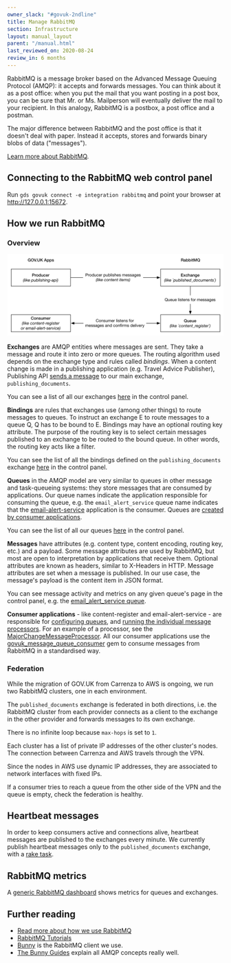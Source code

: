 ```yaml
---
owner_slack: "#govuk-2ndline"
title: Manage RabbitMQ
section: Infrastructure
layout: manual_layout
parent: "/manual.html"
last_reviewed_on: 2020-08-24
review_in: 6 months
---
```


RabbitMQ is a message broker based on the Advanced Message Queuing Protocol (AMQP):
it accepts and forwards messages. You can think about it as a post office: when you
put the mail that you want posting in a post box, you can be sure that Mr. or Ms. Mailperson
will eventually deliver the mail to your recipient. In this analogy, RabbitMQ is a postbox,
a post office and a postman.

The major difference between RabbitMQ and the post office is that it doesn't deal with paper.
Instead it accepts, stores and forwards binary blobs of data ("messages").

[Learn more about RabbitMQ](https://www.rabbitmq.com/tutorials/tutorial-one-ruby.html).

## Connecting to the RabbitMQ web control panel

Run `gds govuk connect -e integration rabbitmq` and point your browser at <http://127.0.0.1:15672>.

## How we run RabbitMQ

### Overview

![A graph showing the message flow](images/rabbitmq_graph.png)

**Exchanges** are AMQP entities where messages are sent. They take a message and route it into
zero or more queues. The routing algorithm used depends on the exchange type and rules called _bindings_.
When a content change is made in a publishing application (e.g. Travel Advice Publisher),
Publishing API [sends a message][publishing_api_send_message] to our main exchange,
`publishing_documents`.

You can see a list of all our exchanges [here](http://127.0.0.1:15672/#/exchanges) in the control panel.

**Bindings** are rules that exchanges use (among other things) to route messages to queues. To instruct
an exchange E to route messages to a queue Q, Q has to be bound to E. Bindings may have an optional routing
key attribute. The purpose of the routing key is to select certain messages published to an exchange to
be routed to the bound queue. In other words, the routing key acts like a filter.

You can see the list of all the bindings defined on the `publishing_documents` exchange
[here](http://127.0.0.1:15672/#/exchanges/%2F/published_documents) in the control panel.

**Queues** in the AMQP model are very similar to queues in other message and task-queueing systems: they
store messages that are consumed by applications. Our queue names indicate the application responsible for
consuming the queue, e.g. the `email_alert_service` queue name indicates that the [email-alert-service](https://github.com/alphagov/email-alert-service) application is the consumer. Queues are [created by consumer applications](https://github.com/alphagov/email-alert-service/blob/f8485df2f0916285ade33a9cb1e4a7e73c2491ad/lib/tasks/message_queues.rake#L9).

You can see the list of all our queues [here](http://127.0.0.1:15672/#/queues) in the control panel.

**Messages** have attributes (e.g. content type, content encoding, routing key, etc.) and a payload. Some message
attributes are used by RabbitMQ, but most are open to interpretation by applications that receive them. Optional
attributes are known as headers, similar to X-Headers in HTTP. Message attributes are set when a message is published.
In our use case, the message's payload is the content item in JSON format.

You can see message activity and metrics on any given queue's page in the control panel,
e.g. the [email_alert_service queue](http://127.0.0.1:15672/#/queues/%2F/email_alert_service).

**Consumer applications** - like content-register and email-alert-service - are responsible for [configuring queues](https://github.com/alphagov/email-alert-service/blob/f8485df2f0916285ade33a9cb1e4a7e73c2491ad/config/rabbitmq.yml),
and [running the individual message processors](https://github.com/alphagov/email-alert-service/blob/f8485df2f0916285ade33a9cb1e4a7e73c2491ad/lib/tasks/message_queues.rake#L21). For an example of a processor, see the [MajorChangeMessageProcessor][major_change_message_processor].
All our consumer applications use the [govuk_message_queue_consumer](https://github.com/alphagov/govuk_message_queue_consumer)
gem to consume messages from RabbitMQ in a standardised way.

### Federation

While the migration of GOV.UK from Carrenza to AWS is ongoing, we run two RabbitMQ clusters,
one in each environment.

The `published_documents` exchange is federated in both directions, i.e. the RabbitMQ cluster
from each provider connects as a client to the exchange in the other provider and forwards
messages to its own exchange.

There is no infinite loop because `max-hops` is set to `1`.

Each cluster has a list of private IP addresses of the other cluster's nodes. The connection
between Carrenza and AWS travels through the VPN.

Since the nodes in AWS use dynamic IP addresses, they are associated to network interfaces
with fixed IPs.

If a consumer tries to reach a queue from the other side of the VPN and the queue is empty,
check the federation is healthy.

## Heartbeat messages

In order to keep consumers active and connections alive, heartbeat messages are published to
the exchanges every minute. We currently publish heartbeat messages only to the `published_documents`
exchange, with a [rake task][heartbeat_rake_task].

## RabbitMQ metrics

A [generic RabbitMQ dashboard][rabbitmq-dashboard] shows metrics for queues and exchanges.

## Further reading

* [Read more about how we use RabbitMQ](/manual/rabbitmq.html)
* [RabbitMQ Tutorials](https://www.rabbitmq.com/getstarted.html)
* [Bunny](https://github.com/ruby-amqp/bunny) is the RabbitMQ client we use.
* [The Bunny Guides](http://rubybunny.info/articles/guides.html) explain all
  AMQP concepts really well.

[heartbeat_rake_task]: https://github.com/alphagov/publishing-api/blob/012cb3f1ceb3b18e7059a367cc4030aa0763afb4/lib/tasks/heartbeat_messages.rake
[rabbitmq-dashboard]: https://grafana.publishing.service.gov.uk/dashboard/file/rabbitmq.json
[publishing_api_send_message]: https://github.com/alphagov/publishing-api/blob/1d6bf06fcb74519b5c379f803ae1df65f93f74f7/lib/queue_publisher.rb#L26
[major_change_message_processor]: https://github.com/alphagov/email-alert-service/blob/2ba8ecd982c2226158b528e5442b012639797d41/email_alert_service/models/major_change_message_processor.rb#L35
